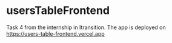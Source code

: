# usersTableFrontend
Task 4 from the internship in Itransition.
The app is deployed on https://users-table-frontend.vercel.app
